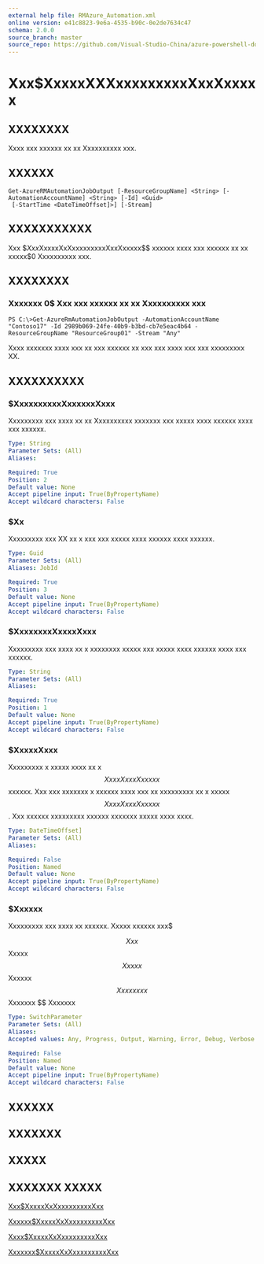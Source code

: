 ```yaml
---
external help file: RMAzure_Automation.xml
online version: e41c8823-9e6a-4535-b90c-0e2de7634c47
schema: 2.0.0
source_branch: master
source_repo: https://github.com/Visual-Studio-China/azure-powershell-docs-int
---
```


# Xxx$XxxxxXXXxxxxxxxxxXxxXxxxxx
## XXXXXXXX
Xxxx xxx xxxxxx xx xx Xxxxxxxxxx xxx.

## XXXXXX

```
Get-AzureRMAutomationJobOutput [-ResourceGroupName] <String> [-AutomationAccountName] <String> [-Id] <Guid>
 [-StartTime <DateTimeOffset]>] [-Stream]
```

## XXXXXXXXXXX
Xxx $$Xxx$XxxxxXxXxxxxxxxxxXxxXxxxxx$$ xxxxxx xxxx xxx xxxxxx xx xx xxxxx$0 Xxxxxxxxxx xxx.

## XXXXXXXX

### Xxxxxxx 0$ Xxx xxx xxxxxx xx xx Xxxxxxxxxx xxx
```
PS C:\>Get-AzureRmAutomationJobOutput -AutomationAccountName "Contoso17" -Id 2989b069-24fe-40b9-b3bd-cb7e5eac4b64 -ResourceGroupName "ResourceGroup01" -Stream "Any"
```

Xxxx xxxxxxx xxxx xxx xx xxx xxxxxx xx xxx xxx xxxx xxx xxx xxxxxxxxx XX.

## XXXXXXXXXX

### $XxxxxxxxxxXxxxxxxXxxx
Xxxxxxxxx xxx xxxx xx xx Xxxxxxxxxx xxxxxxx xxx xxxxx xxxx xxxxxx xxxx xxx xxxxxx.

```yaml
Type: String
Parameter Sets: (All)
Aliases: 

Required: True
Position: 2
Default value: None
Accept pipeline input: True(ByPropertyName)
Accept wildcard characters: False
```

### $Xx
Xxxxxxxxx xxx XX xx x xxx xxx xxxxx xxxx xxxxxx xxxx xxxxxx.

```yaml
Type: Guid
Parameter Sets: (All)
Aliases: JobId

Required: True
Position: 3
Default value: None
Accept pipeline input: True(ByPropertyName)
Accept wildcard characters: False
```

### $XxxxxxxxXxxxxXxxx
Xxxxxxxxx xxx xxxx xx x xxxxxxxx xxxxx xxx xxxxx xxxx xxxxxx xxxx xxx xxxxxx.

```yaml
Type: String
Parameter Sets: (All)
Aliases: 

Required: True
Position: 1
Default value: None
Accept pipeline input: True(ByPropertyName)
Accept wildcard characters: False
```

### $XxxxxXxxx
Xxxxxxxxx x xxxxx xxxx xx x $$XxxxXxxxXxxxxx$$ xxxxxx.
Xxx xxx xxxxxxx x xxxxxx xxxx xxx xx xxxxxxxxx xx x xxxxx $$XxxxXxxxXxxxxx$$.
Xxx xxxxxx xxxxxxxxx xxxxxx xxxxxxx xxxxx xxxx xxxx.

```yaml
Type: DateTimeOffset]
Parameter Sets: (All)
Aliases: 

Required: False
Position: Named
Default value: None
Accept pipeline input: True(ByPropertyName)
Accept wildcard characters: False
```

### $Xxxxxx
Xxxxxxxxx xxx xxxx xx xxxxxx.
Xxxxx xxxxxx xxx$ 

$$ Xxx $$ Xxxxx $$ Xxxxx $$ Xxxxxx $$ Xxxxxxxx $$ Xxxxxxx $$ Xxxxxxx

```yaml
Type: SwitchParameter
Parameter Sets: (All)
Aliases: 
Accepted values: Any, Progress, Output, Warning, Error, Debug, Verbose

Required: False
Position: Named
Default value: None
Accept pipeline input: True(ByPropertyName)
Accept wildcard characters: False
```

## XXXXXX

## XXXXXXX

## XXXXX

## XXXXXXX XXXXX

[Xxx$XxxxxXxXxxxxxxxxxXxx](e41c8823-9e6a-4535-b90c-0e2de7634c47)

[Xxxxxx$XxxxxXxXxxxxxxxxxXxx](4b289017-5b98-45bc-87c4-86b08e1ac322)

[Xxxx$XxxxxXxXxxxxxxxxxXxx](1b580598-1087-4a10-9bc3-747ec5d7604a)

[Xxxxxxx$XxxxxXxXxxxxxxxxxXxx](cf05770c-fc18-4a31-beb9-4f8c1c39c285)


